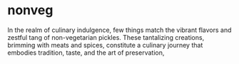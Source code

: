 # nonveg
In the realm of culinary indulgence, few things match the vibrant flavors and zestful tang of non-vegetarian pickles. These tantalizing creations, brimming with meats and spices, constitute a culinary journey that embodies tradition, taste, and the art of preservation,
